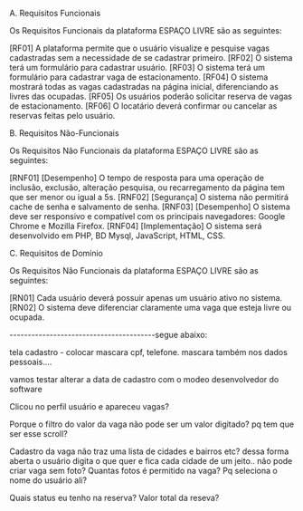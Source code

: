 A. Requisitos Funcionais

Os Requisitos Funcionais da plataforma ESPAÇO LIVRE são as seguintes:

[RF01] A plataforma permite que o usuário visualize e pesquise vagas cadastradas sem a necessidade de se cadastrar primeiro.
[RF02] O sistema terá um formulário para cadastrar usuário.
[RF03] O sistema terá um formulário para cadastrar vaga de estacionamento.
[RF04] O sistema mostrará todas as vagas cadastradas na página inicial, diferenciando as livres das ocupadas.
[RF05] Os usuários poderão solicitar reserva de vagas de estacionamento.
[RF06] O locatário deverá confirmar ou cancelar as reservas feitas pelo usuário.

B. Requisitos Não-Funcionais

Os Requisitos Não Funcionais da plataforma ESPAÇO LIVRE são as seguintes:

[RNF01] [Desempenho] O tempo de resposta para uma operação de inclusão, exclusão, alteração pesquisa, ou recarregamento da página tem que ser menor ou igual a 5s.
[RNF02] [Segurança] O sistema não permitirá cache de senha e salvamento de senha.
[RNF03] [Desempenho] O sistema deve ser responsivo e compatível com os principais navegadores: Google Chrome e  Mozilla Firefox.
[RNF04] [Implementação] O sistema será desenvolvido em PHP, BD Mysql, JavaScript, HTML, CSS.

C. Requisitos de Domínio

Os Requisitos Não Funcionais da plataforma ESPAÇO LIVRE são as seguintes:

[RN01] Cada usuário deverá possuir apenas um usuário ativo no sistema.
[RN02] O sistema deve diferenciar claramente uma vaga que esteja livre ou ocupada.


----------------------------------------segue abaixo:

tela cadastro - colocar mascara cpf, telefone.
mascara também nos dados pessoais....

vamos testar alterar a data de cadastro com o modeo desenvolvedor do software

Clicou no perfil usuário e apareceu vagas?

Porque o filtro do valor da vaga não pode ser um valor digitado? pq tem que ser esse scroll?

Cadastro da vaga não traz uma lista de cidades e bairros etc? dessa forma aberta o usuário digita o que quer e fica
cada cidade de um jeito..
não pode criar vaga sem foto? Quantas fotos é permitido na vaga?
Pq seleciona o nome do usuário ali?


Quais status eu tenho na reserva?
Valor total da reseva?
